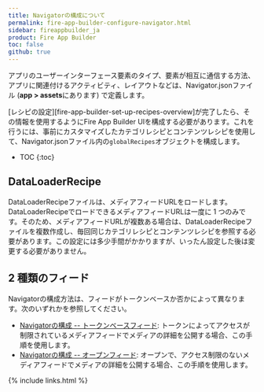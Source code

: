 ```yaml
---
title: Navigatorの構成について
permalink: fire-app-builder-configure-navigator.html
sidebar: fireappbuilder_ja
product: Fire App Builder
toc: false
github: true
---
```


アプリのユーザーインターフェース要素のタイプ、要素が相互に通信する方法、アプリに関連付けるアクティビティ、レイアウトなどは、Navigator.jsonファイル (**app > assets**にあります) で定義します。

[レシピの設定][fire-app-builder-set-up-recipes-overview]が完了したら、その情報を使用するようにFire App Builder UIを構成する必要があります。これを行うには、事前にカスタマイズしたカテゴリレシピとコンテンツレシピを使用して、Navigator.jsonファイル内の`globalRecipes`オブジェクトを構成します。

* TOC
{:toc}

## DataLoaderRecipe

DataLoaderRecipeファイルは、メディアフィードURLをロードします。DataLoaderRecipeでロードできるメディアフィードURLは一度に 1 つのみです。そのため、メディアフィードURLが複数ある場合は、DataLoaderRecipeファイルを複数作成し、毎回同じカテゴリレシピとコンテンツレシピを参照する必要があります。この設定には多少手間がかかりますが、いったん設定した後は変更する必要がありません。

## 2 種類のフィード

Navigatorの構成方法は、フィードがトークンベースか否かによって異なります。次のいずれかを参照してください。

* [Navigatorの構成 -- トークンベースフィード](fire-app-builder-configure-navigator-token-feeds): トークンによってアクセスが制限されているメディアフィードでメディアの詳細を公開する場合、この手順を使用します。
* [Navigatorの構成 -- オープンフィード](fire-app-builder-configure-navigator-open-feeds): オープンで、アクセス制限のないメディアフィードでメディアの詳細を公開する場合、この手順を使用します。

{% include links.html %}
